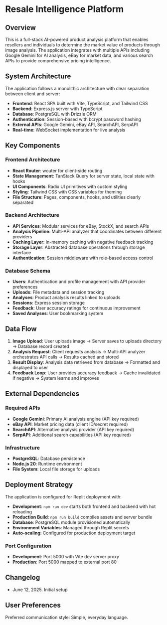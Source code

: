 # Resale Intelligence Platform

## Overview

This is a full-stack AI-powered product analysis platform that enables resellers and individuals to determine the market value of products through image analysis. The application integrates with multiple APIs including Google Gemini for AI analysis, eBay for market data, and various search APIs to provide comprehensive pricing intelligence.

## System Architecture

The application follows a monolithic architecture with clear separation between client and server:

- **Frontend**: React SPA built with Vite, TypeScript, and Tailwind CSS
- **Backend**: Express.js server with TypeScript
- **Database**: PostgreSQL with Drizzle ORM
- **Authentication**: Session-based with bcrypt password hashing
- **External APIs**: Google Gemini, eBay API, SearchAPI, SerpAPI
- **Real-time**: WebSocket implementation for live analysis

## Key Components

### Frontend Architecture
- **React Router**: wouter for client-side routing
- **State Management**: TanStack Query for server state, local state with hooks
- **UI Components**: Radix UI primitives with custom styling
- **Styling**: Tailwind CSS with CSS variables for theming
- **File Structure**: Pages, components, hooks, and utilities clearly separated

### Backend Architecture
- **API Services**: Modular services for eBay, StockX, and search APIs
- **Analysis Pipeline**: Multi-API analyzer that coordinates between different providers
- **Caching Layer**: In-memory caching with negative feedback tracking
- **Storage Layer**: Abstracted database operations through storage interface
- **Authentication**: Session middleware with role-based access control

### Database Schema
- **Users**: Authentication and profile management with API provider preferences
- **Uploads**: File metadata and session tracking
- **Analyses**: Product analysis results linked to uploads
- **Sessions**: Express session storage
- **Feedback**: User accuracy ratings for continuous improvement
- **Saved Analyses**: User bookmarking system

## Data Flow

1. **Image Upload**: User uploads image → Server saves to uploads directory → Database record created
2. **Analysis Request**: Client requests analysis → Multi-API analyzer orchestrates API calls → Results cached and stored
3. **Result Display**: Analysis data retrieved from database → Formatted and displayed to user
4. **Feedback Loop**: User provides accuracy feedback → Cache invalidated if negative → System learns and improves

## External Dependencies

### Required APIs
- **Google Gemini**: Primary AI analysis engine (API key required)
- **eBay API**: Market pricing data (client ID/secret required)
- **SearchAPI**: Alternative analysis provider (API key required)
- **SerpAPI**: Additional search capabilities (API key required)

### Infrastructure
- **PostgreSQL**: Database persistence
- **Node.js 20**: Runtime environment
- **File System**: Local file storage for uploads

## Deployment Strategy

The application is configured for Replit deployment with:

- **Development**: `npm run dev` starts both frontend and backend with hot reloading
- **Production Build**: `npm run build` compiles assets and server bundle
- **Database**: PostgreSQL module provisioned automatically
- **Environment Variables**: Managed through Replit secrets
- **Auto-scaling**: Configured for production deployment target

### Port Configuration
- **Development**: Port 5000 with Vite dev server proxy
- **Production**: Port 5000 mapped to external port 80

## Changelog
- June 12, 2025. Initial setup

## User Preferences

Preferred communication style: Simple, everyday language.